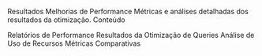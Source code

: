 Resultados
Melhorias de Performance
Métricas e análises detalhadas dos resultados da otimização.
Conteúdo

Relatórios de Performance
Resultados da Otimização de Queries
Análise de Uso de Recursos
Métricas Comparativas

